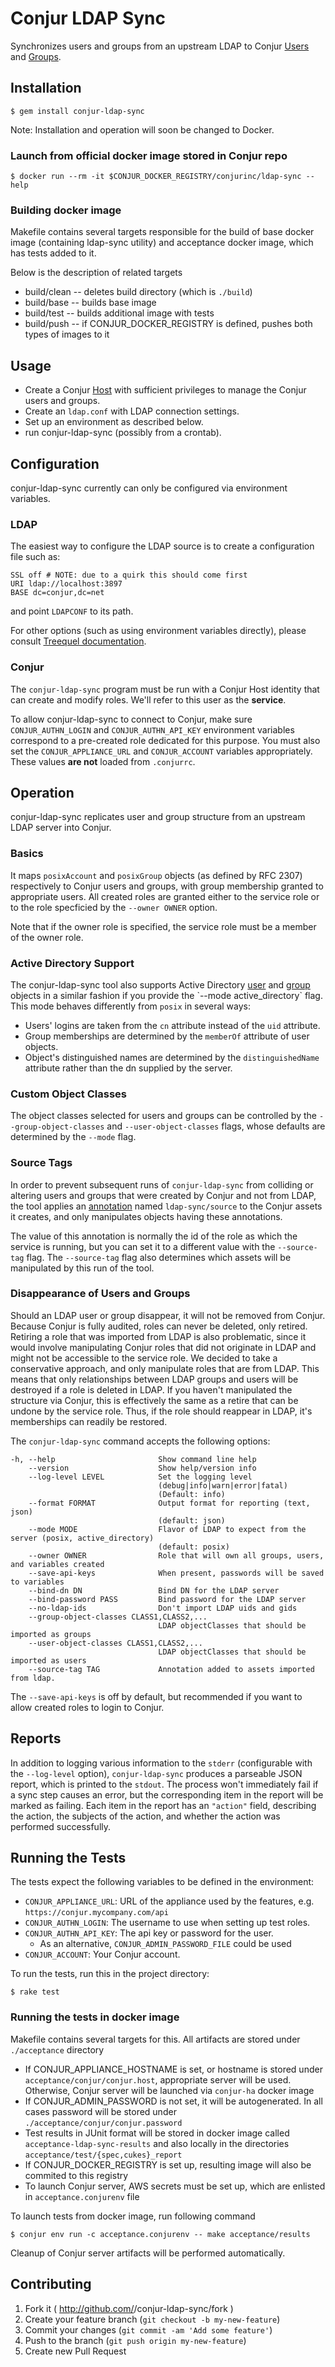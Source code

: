 # Conjur LDAP Sync

Synchronizes users and groups from an upstream LDAP to Conjur [Users](http://developer.conjur.net/reference/services/directory/user) and [Groups](http://developer.conjur.net/reference/services/directory/group).

## Installation

    $ gem install conjur-ldap-sync
    
Note: Installation and operation will soon be changed to Docker.

### Launch from official docker image stored in Conjur repo

    $ docker run --rm -it $CONJUR_DOCKER_REGISTRY/conjurinc/ldap-sync --help

### Building docker image

Makefile contains several targets responsible for the build of base docker image (containing ldap-sync utility) and acceptance docker image, which has tests added to it.

Below is the description of related targets

* build/clean -- deletes build directory (which is `./build`)
* build/base  -- builds base image
* build/test  -- builds additional image with tests
* build/push -- if CONJUR\_DOCKER\_REGISTRY is defined, pushes both types of images to it

## Usage

- Create a Conjur [Host](http://developer.conjur.net/reference/services/directory/host) with sufficient privileges to manage the Conjur users and groups.
- Create an `ldap.conf` with LDAP connection settings.
- Set up an environment as described below.
- run conjur-ldap-sync (possibly from a crontab).

## Configuration

conjur-ldap-sync currently can only be configured via environment variables.

### LDAP

The easiest way to configure the LDAP source is to create a configuration file such as:
```
SSL off # NOTE: due to a quirk this should come first
URI ldap://localhost:3897
BASE dc=conjur,dc=net
```
and point `LDAPCONF` to its path.

For other options (such as using environment variables directly), please consult
[Treequel documentation](http://rubydoc.info/gems/treequel/Treequel#directory_from_config-class_method).

### Conjur

The `conjur-ldap-sync` program must be run with a Conjur Host identity that can create
and modify roles.  We'll refer to this user as the **service**.

To allow conjur-ldap-sync to connect to Conjur, make sure `CONJUR_AUTHN_LOGIN`
and `CONJUR_AUTHN_API_KEY` environment variables correspond to a pre-created role
dedicated for this purpose.  You must also set the `CONJUR_APPLIANCE_URL` and
`CONJUR_ACCOUNT` variables appropriately.  These values **are not** loaded from
`.conjurrc`.

## Operation

conjur-ldap-sync replicates user and group structure from an upstream LDAP server into Conjur.


### Basics
It maps `posixAccount` and `posixGroup` objects (as defined by RFC 2307) respectively to Conjur
users and groups, with group membership granted to appropriate users.  All created roles are granted
either to the service role or to the role specficied by the `--owner OWNER` option.

Note that if the owner role is specified, the service role must be a member of the owner role.

### Active Directory Support

The conjur-ldap-sync tool also supports Active Directory [user](https://msdn.microsoft.com/en-us/library/ms683980(v=VS.85).aspx)
and [group](https://msdn.microsoft.com/en-us/library/ms682251(v=VS.85).aspx) objects in a similar 
fashion if you provide the `--mode active_directory` flag.  This mode behaves differently from `posix`
in several ways:
    
  * Users' logins are taken from the `cn` attribute instead of the `uid` attribute.
  * Group memberships are determined by the `memberOf` attribute of user objects.
  * Object's distinguished names are determined by the `distinguishedName` attribute
    rather than the dn supplied by the server.
 
### Custom Object Classes    

The object classes selected for users and groups can be controlled by the `--group-object-classes`
and `--user-object-classes` flags, whose defaults are determined by the `--mode` flag.

### Source Tags

In order to prevent subsequent runs of `conjur-ldap-sync` from colliding or altering users and groups that
were created by Conjur and not from LDAP, the tool applies an [annotation](LINK) named `ldap-sync/source`
to the Conjur assets it creates, and only manipulates objects having these annotations.

The value of this annotation is normally the id of the role as which the service is running, but you can 
set it to a different value with the `--source-tag` flag.  The `--source-tag` flag also determines which assets
will be manipulated by this run of the tool.

### Disappearance of Users and Groups

Should an LDAP user or group disappear, it will not be removed from Conjur.  Because Conjur is fully audited,
roles can never be deleted, only retired.  Retiring a role that was imported from LDAP is also problematic, 
since it would involve manipulating Conjur roles that did not originate in LDAP and might not be accessible
to the service role.  We decided to take a conservative approach, and only manipulate roles that are from LDAP.
This means that only relationships between LDAP groups and users will be destroyed if a role is deleted in LDAP. 
If you haven't manipulated the structure via Conjur, this is effectively the same as a retire that can be undone
by the service role.  Thus, if the role should reappear in LDAP, it's memberships can readily be restored.


The `conjur-ldap-sync` command accepts the following options:

    -h, --help                       Show command line help
        --version                    Show help/version info
        --log-level LEVEL            Set the logging level
                                     (debug|info|warn|error|fatal)
                                     (Default: info)
        --format FORMAT              Output format for reporting (text, json)
                                     (default: json)
        --mode MODE                  Flavor of LDAP to expect from the server (posix, active_directory)
                                     (default: posix)
        --owner OWNER                Role that will own all groups, users, and variables created
        --save-api-keys              When present, passwords will be saved to variables
        --bind-dn DN                 Bind DN for the LDAP server
        --bind-password PASS         Bind password for the LDAP server
        --no-ldap-ids                Don't import LDAP uids and gids
        --group-object-classes CLASS1,CLASS2,...
                                     LDAP objectClasses that should be imported as groups
        --user-object-classes CLASS1,CLASS2,...
                                     LDAP objectClasses that should be imported as users
        --source-tag TAG             Annotation added to assets imported from ldap.


The `--save-api-keys` is off by default, but recommended if you want to allow created roles to login to
Conjur.


## Reports

In addition to logging various information to the `stderr` (configurable with the `--log-level` option), `conjur-ldap-sync` produces a parseable JSON report, which is printed to the `stdout`.  The process won't immediately fail if a sync step causes an error, but the corresponding item in the report will be marked as failing.  Each item in the report has an `"action"` field, describing the action, the subjects of the action, and whether the action was performed successfully.



## Running the Tests

The tests expect the following variables to be defined in the environment:

 * `CONJUR_APPLIANCE_URL`: URL of the appliance used by the features, e.g. `https://conjur.mycompany.com/api`
 * `CONJUR_AUTHN_LOGIN`: The username to use when setting up test roles.
 * `CONJUR_AUTHN_API_KEY`:  The api key or password for the user.
    * As an alternative, `CONJUR_ADMIN_PASSWORD_FILE` could be used
 * `CONJUR_ACCOUNT`: Your Conjur account.

To run the tests, run this in the project directory:

```
$ rake test
```

### Running the tests in docker image

Makefile contains several targets for this. All artifacts are stored under `./acceptance` directory

* If CONJUR\_APPLIANCE\_HOSTNAME is set, or hostname is stored under `acceptance/conjur/conjur.host`, appropriate server will be used. Otherwise, Conjur server will be launched via `conjur-ha` docker image
* If CONJUR\_ADMIN\_PASSWORD is not set, it will be autogenerated. In all cases password will be stored under `./acceptance/conjur/conjur.password`
* Test results in JUnit format will be stored in docker image called `acceptance-ldap-sync-results` and also locally in the directories `acceptance/test/{spec,cukes}_report`
* If CONJUR\_DOCKER\_REGISTRY is set up, resulting image will also be commited to this registry
* To launch Conjur server, AWS secrets must be set up, which are enlisted in `acceptance.conjurenv` file

To launch tests from docker image, run following command

```
$ conjur env run -c acceptance.conjurenv -- make acceptance/results 
```

Cleanup of Conjur server artifacts will be performed automatically.


## Contributing

1. Fork it ( http://github.com/<my-github-username>/conjur-ldap-sync/fork )
2. Create your feature branch (`git checkout -b my-new-feature`)
3. Commit your changes (`git commit -am 'Add some feature'`)
4. Push to the branch (`git push origin my-new-feature`)
5. Create new Pull Request
